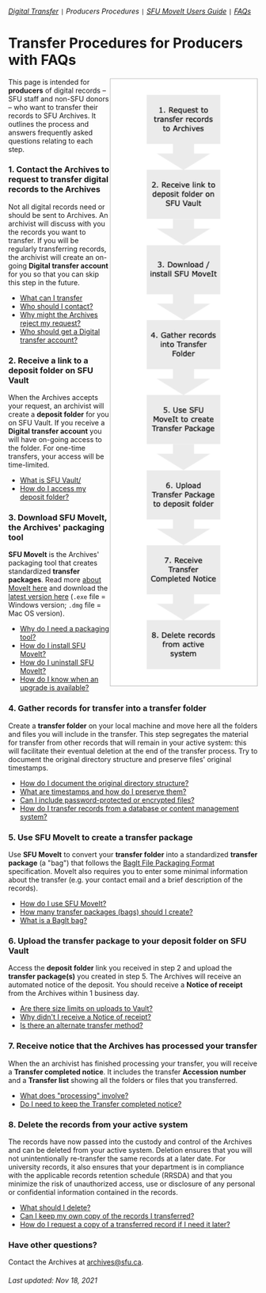 ###### [Digital Transfer](../README.md) `|` Producers Procedures `|` [SFU MoveIt Users Guide](sfu-moveit-users-guide.md) `|` [FAQs](faqs.md)

# Transfer Procedures for Producers with FAQs
<img align="right" width="300" src="../images/pov-producers1.png">

This page is intended for **producers** of digital records – SFU staff and non-SFU donors – who want to transfer their records to SFU Archives. It outlines the process and answers frequently asked questions relating to each step.

### 1. Contact the Archives to request to transfer digital records to the Archives
Not all digital records need or should be sent to Archives. An archivist will discuss with you the records you want to transfer. If you will be regularly transferring records, the archivist will create an on-going **Digital transfer account** for you so that you can skip this step in the future.
- [What can I transfer](faq1-transfer.md)
- [Who should I contact?](faq1-contact.md)
- [Why might the Archives reject my request?](faq1-request.md)
- [Who should get a Digital transfer account?](faq1-account.md)

### 2. Receive a link to a deposit folder on SFU Vault
When the Archives accepts your request, an archivist will create a **deposit folder** for you on SFU Vault. If you receive a **Digital transfer account** you will have  on-going access to the folder. For one-time transfers, your access will be time-limited.
- [What is SFU Vault/](faq2-sfu-vault.md)
- [How do I access my deposit folder?](faq2-deposit-folder.md)

### 3. Download SFU MoveIt, the Archives' packaging tool
**SFU MoveIt** is the Archives' packaging tool that creates standardized **transfer packages**. Read more [about MoveIt here](https://www.sfu.ca/archives/digital-preservation/sfu-moveit.html) and download the [latest version here](https://github.com/axfelix/moveit-electron) (`.exe` file = Windows version; `.dmg` file = Mac OS version).
- [Why do I need a packaging tool?](faq3-packaging-tool.md)
- [How do I install SFU MoveIt?](faq3-install-sfu-moveit.md)
- [How do I uninstall SFU MoveIt?](faq3-uninstall-sfu-moveit.md)
- [How do I know when an upgrade is available?](faq3-upgrade-sfu-moveit.md)

### 4. Gather records for transfer into a transfer folder
Create a **transfer folder** on your local machine and move here all the folders and files you will include in the transfer. This step segregates the material for transfer from other records that will remain in your active system: this will facilitate their eventual deletion at the end of the transfer process. Try to document the original directory structure and preserve files' original timestamps.
- [How do I document the original directory structure?](faq4-directory-structure.md)
- [What are timestamps and how do I preserve them?](faq4-timestamps.md)
- [Can I include password-protected or encrypted files?](faq4-encryption.md)
- [How do I transfer records from a database or content management system?](faq4-databases.md)

###  5. Use SFU MoveIt to create a transfer package
Use **SFU MoveIt** to convert your **transfer folder** into a standardized **transfer package** (a "bag") that follows the [BagIt File Packaging Format](https://datatracker.ietf.org/doc/html/rfc8493) specification. MoveIt also requires you to enter some minimal information about the transfer (e.g. your contact email and a brief description of the records).
- [How do I use SFU MoveIt?](guide-to-sfu-moveit.md)
- [How many transfer packages (bags) should I create?](faq5-how-many-transfer-packages.md)
- [What is a BagIt bag?](faq5-what-is-bag.md)

### 6. Upload the transfer package to your deposit folder on SFU Vault
Access the **deposit folder** link you received in step 2 and upload the **transfer package(s)** you created in step 5. The Archives will receive an automated notice of the deposit. You should receive a **Notice of receipt** from the Archives within 1 business day.
- [Are there size limits on uploads to Vault?](faq6-size-limits.md)
- [Why didn't I receive a Notice of receipt?](faq6-wnotice-of-receipt.md)
- [Is there an alternate transfer method?](faq6-tranfer-methods.md)

### 7. Receive notice that the Archives has processed your transfer
When the an archivist has finished processing your transfer, you will receive a **Transfer completed notice**. It includes the transfer **Accession number** and a **Transfer list** showing all the folders or files that you transferred.
- [What does "processing" involve?](faq7-processing.md)
- [Do I need to keep the Transfer completed notice?](faq7-keep-notice)

### 8. Delete the records from your active system
The records have now passed into the custody and control of the Archives and can be deleted from your active system. Deletion ensures that you will not unintentionally re-transfer the same records at a later date. For university records, it also ensures that your department is in compliance with the applicable records retention schedule (RRSDA) and that you minimize the risk of unauthorized access, use or disclosure of any personal or confidential information contained in the records.
- [What should I delete?](faq8-delete.md)
- [Can I keep my own copy of the records I transferred?](faq8-keep-copies.md)
- [How do I request a copy of a transferred record if I need it later?](faq8-retreivals.md)

### Have other questions?
Contact the Archives at archives@sfu.ca.

###### Last updated: Nov 18, 2021
